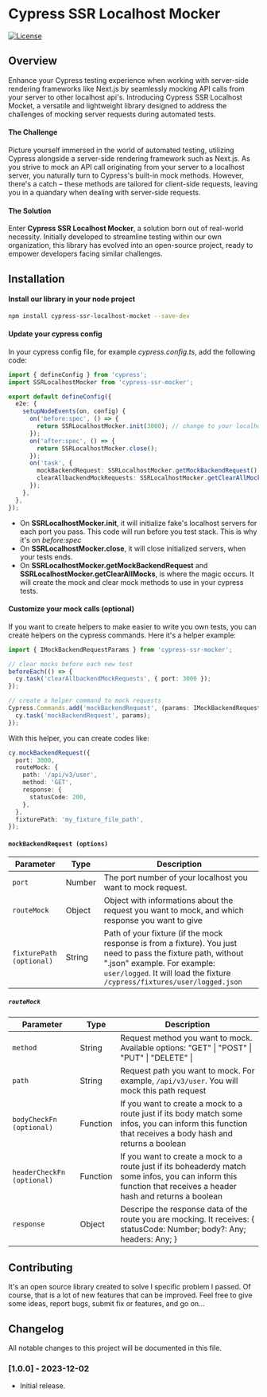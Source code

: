 # Cypress SSR Localhost Mocker

[![License](https://img.shields.io/badge/License-MIT-blue.svg)](https://opensource.org/licenses/MIT)

## Overview

Enhance your Cypress testing experience when working with server-side rendering frameworks like Next.js by seamlessly mocking API calls from your server to other localhost api's. Introducing Cypress SSR Localhost Mocket, a versatile and lightweight library designed to address the challenges of mocking server requests during automated tests.

#### The Challenge

Picture yourself immersed in the world of automated testing, utilizing Cypress alongside a server-side rendering framework such as Next.js. As you strive to mock an API call originating from your server to a localhost server, you naturally turn to Cypress's built-in mock methods. However, there's a catch – these methods are tailored for client-side requests, leaving you in a quandary when dealing with server-side requests.

#### The Solution

Enter **Cypress SSR Localhost Mocker**, a solution born out of real-world necessity. Initially developed to streamline testing within our own organization, this library has evolved into an open-source project, ready to empower developers facing similar challenges.

## Installation

#### Install our library in your node project

```bash
npm install cypress-ssr-localhost-mocket --save-dev
```

#### Update your cypress config

In your cypress config file, for example _cypress.config.ts_, add the following code:

```typescript
import { defineConfig } from 'cypress';
import SSRLocalhostMocker from 'cypress-ssr-mocker';

export default defineConfig({
  e2e: {
    setupNodeEvents(on, config) {
      on('before:spec', () => {
        return SSRLocalhostMocker.init(3000); // change to your localhost ports (ex: 3000, 3001, 3002, ....)
      });
      on('after:spec', () => {
        return SSRLocalhostMocker.close();
      });
      on('task', {
        mockBackendRequest: SSRLocalhostMocker.getMockBackendRequest(),
        clearAllbackendMockRequests: SSRLocalhostMocker.getClearAllMocks(),
      });
    },
  },
});
```

- On **SSRLocalhostMocker.init**, it will initialize fake's localhost servers for each port you pass. This code will run before you test stack. This is why it's on _before:spec_
- On **SSRLocalhostMocker.close**, it will close initialized servers, when your tests ends.
- On **SSRLocalhostMocker.getMockBackendRequest** and **SSRLocalhostMocker.getClearAllMocks**, is where the magic occurs. It will create the mock and clear mock methods to use in your cypress tests.

#### Customize your mock calls (optional)

If you want to create helpers to make easier to write you own tests, you can create helpers on the cypress commands. Here it's a helper example:

```typescript
import { IMockBackendRequestParams } from 'cypress-ssr-mocker';

// clear mocks before each new test
beforeEach(() => {
  cy.task('clearAllbackendMockRequests', { port: 3000 });
});

// create a helper command to mock requests
Cypress.Commands.add('mockBackendRequest', (params: IMockBackendRequestParams) => {
  cy.task('mockBackendRequest', params);
});
```

With this helper, you can create codes like:

```typescript
cy.mockBackendRequest({
  port: 3000,
  routeMock: {
    path: '/api/v3/user',
    method: 'GET',
    response: {
      statusCode: 200,
    },
  },
  fixturePath: 'my_fixture_file_path',
});
```

#### `mockBackendRequest (options)`

| Parameter                | Type   | Description                                                                                                                                                                                                               |
| ------------------------ | ------ | ------------------------------------------------------------------------------------------------------------------------------------------------------------------------------------------------------------------------- |
| `port`                   | Number | The port number of your localhost you want to mock request.                                                                                                                                                               |
| `routeMock`              | Object | Object with informations about the request you want to mock, and which response you want to give                                                                                                                          |
| `fixturePath (optional)` | String | Path of your fixture (if the mock response is from a fixture). You just need to pass the fixture path, without ".json" example. For example: `user/logged`. It will load the fixture `/cypress/fixtures/user/logged.json` |

##### `routeMock`

| Parameter                  | Type     | Description                                                                                                                                                     |
| -------------------------- | -------- | --------------------------------------------------------------------------------------------------------------------------------------------------------------- |
| `method`                   | String   | Request method you want to mock. Available options: "GET" \| "POST" \| "PUT" \| "DELETE" \|                                                                     |
| `path`                     | String   | Request path you want to mock. For example, `/api/v3/user`. You will mock this path request                                                                     |
| `bodyCheckFn (optional)`   | Function | If you want to create a mock to a route just if its body match some infos, you can inform this function that receives a body hash and returns a boolean         |
| `headerCheckFn (optional)` | Function | If you want to create a mock to a route just if its boheaderdy match some infos, you can inform this function that receives a header hash and returns a boolean |
| `response`                 | Object   | Descripe the response data of the route you are mocking. It receives: { statusCode: Number; body?: Any; headers: Any; }                                         |

## Contributing

It's an open source library created to solve I specific problem I passed. Of course, that is a lot of new features that can be improved. Feel free to give some ideas, report bugs, submit fix or features, and go on...

## Changelog

All notable changes to this project will be documented in this file.

### [1.0.0] - 2023-12-02

- Initial release.
